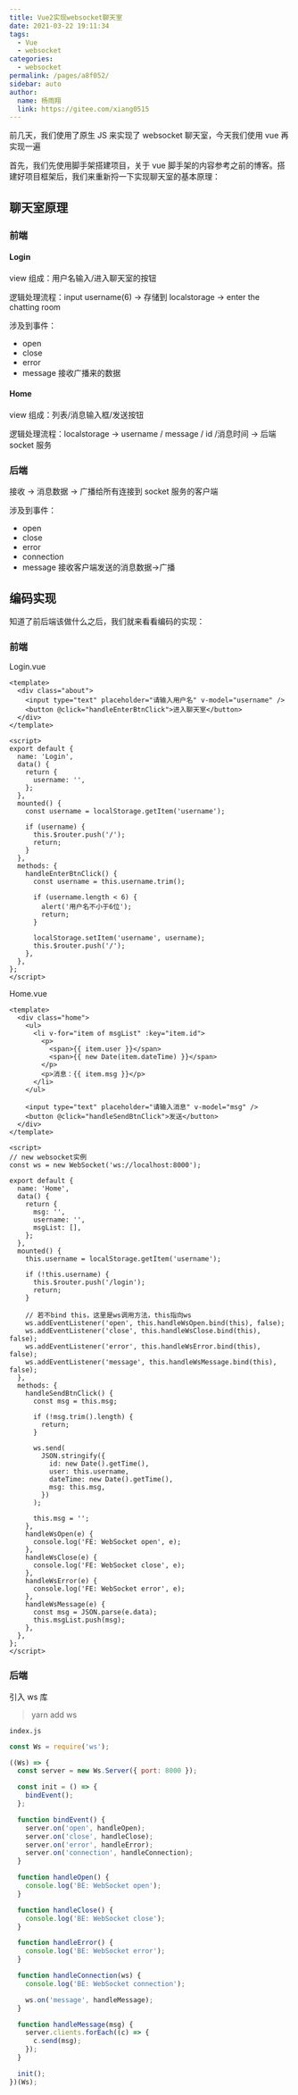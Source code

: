 ```yaml
---
title: Vue2实现websocket聊天室
date: 2021-03-22 19:11:34
tags:
  - Vue
  - websocket
categories:
  - websocket
permalink: /pages/a8f052/
sidebar: auto
author:
  name: 杨雨翔
  link: https://gitee.com/xiang0515
---
```


前几天，我们使用了原生 JS 来实现了 websocket 聊天室，今天我们使用 vue 再实现一遍

首先，我们先使用脚手架搭建项目，关于 vue 脚手架的内容参考之前的博客。搭建好项目框架后，我们来重新捋一下实现聊天室的基本原理：

## 聊天室原理

### 前端

#### Login

view 组成：用户名输入/进入聊天室的按钮

逻辑处理流程：input username(6) -> 存储到 localstorage -> enter the chatting room

涉及到事件：

- open
- close
- error
- message 接收广播来的数据

#### Home

view 组成：列表/消息输入框/发送按钮

逻辑处理流程：localstorage -> username / message / id /消息时间 → 后端 socket 服务

### 后端

接收 -> 消息数据 -> 广播给所有连接到 socket 服务的客户端

涉及到事件：

- open
- close
- error
- connection
- message 接收客户端发送的消息数据->广播

## 编码实现

知道了前后端该做什么之后，我们就来看看编码的实现：

### 前端

Login.vue

```vue
<template>
  <div class="about">
    <input type="text" placeholder="请输入用户名" v-model="username" />
    <button @click="handleEnterBtnClick">进入聊天室</button>
  </div>
</template>

<script>
export default {
  name: 'Login',
  data() {
    return {
      username: '',
    };
  },
  mounted() {
    const username = localStorage.getItem('username');

    if (username) {
      this.$router.push('/');
      return;
    }
  },
  methods: {
    handleEnterBtnClick() {
      const username = this.username.trim();

      if (username.length < 6) {
        alert('用户名不小于6位');
        return;
      }

      localStorage.setItem('username', username);
      this.$router.push('/');
    },
  },
};
</script>
```

Home.vue

```vue
<template>
  <div class="home">
    <ul>
      <li v-for="item of msgList" :key="item.id">
        <p>
          <span>{{ item.user }}</span>
          <span>{{ new Date(item.dateTime) }}</span>
        </p>
        <p>消息：{{ item.msg }}</p>
      </li>
    </ul>

    <input type="text" placeholder="请输入消息" v-model="msg" />
    <button @click="handleSendBtnClick">发送</button>
  </div>
</template>

<script>
// new websocket实例
const ws = new WebSocket('ws://localhost:8000');

export default {
  name: 'Home',
  data() {
    return {
      msg: '',
      username: '',
      msgList: [],
    };
  },
  mounted() {
    this.username = localStorage.getItem('username');

    if (!this.username) {
      this.$router.push('/login');
      return;
    }

    // 若不bind this，这里是ws调用方法，this指向ws
    ws.addEventListener('open', this.handleWsOpen.bind(this), false);
    ws.addEventListener('close', this.handleWsClose.bind(this), false);
    ws.addEventListener('error', this.handleWsError.bind(this), false);
    ws.addEventListener('message', this.handleWsMessage.bind(this), false);
  },
  methods: {
    handleSendBtnClick() {
      const msg = this.msg;

      if (!msg.trim().length) {
        return;
      }

      ws.send(
        JSON.stringify({
          id: new Date().getTime(),
          user: this.username,
          dateTime: new Date().getTime(),
          msg: this.msg,
        })
      );

      this.msg = '';
    },
    handleWsOpen(e) {
      console.log('FE: WebSocket open', e);
    },
    handleWsClose(e) {
      console.log('FE: WebSocket close', e);
    },
    handleWsError(e) {
      console.log('FE: WebSocket error', e);
    },
    handleWsMessage(e) {
      const msg = JSON.parse(e.data);
      this.msgList.push(msg);
    },
  },
};
</script>
```

### 后端

引入 ws 库

> yarn add ws

`index.js`

```js
const Ws = require('ws');

((Ws) => {
  const server = new Ws.Server({ port: 8000 });

  const init = () => {
    bindEvent();
  };

  function bindEvent() {
    server.on('open', handleOpen);
    server.on('close', handleClose);
    server.on('error', handleError);
    server.on('connection', handleConnection);
  }

  function handleOpen() {
    console.log('BE: WebSocket open');
  }

  function handleClose() {
    console.log('BE: WebSocket close');
  }

  function handleError() {
    console.log('BE: WebSocket error');
  }

  function handleConnection(ws) {
    console.log('BE: WebSocket connection');

    ws.on('message', handleMessage);
  }

  function handleMessage(msg) {
    server.clients.forEach((c) => {
      c.send(msg);
    });
  }

  init();
})(Ws);
```
